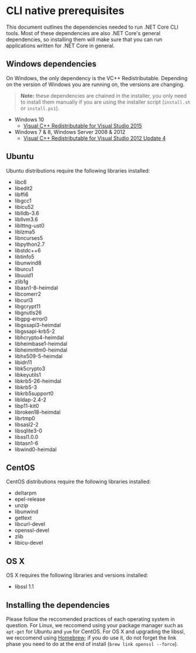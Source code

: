 CLI native prerequisites
=========================

This document outlines the dependencies needed to run .NET Core CLI tools. Most of these dependencies are also .NET Core's general dependencies, so installing them will make sure that you can run applications written for .NET Core in general.

## Windows dependencies
On Windows, the only dependency is the VC++ Redistributable. Depending on the version of Windows you are running on, the versions are changing.

> **Note:** these dependencies are chained in the installer, you only need to install them manually if you are using
> the installer script (`install.sh` or `install.ps1`). 

* Windows 10
    * [Visual C++ Redistributable for Visual Studio 2015](https://www.microsoft.com/en-us/download/details.aspx?id=48145)
* Windows 7 & 8, Windows Server 2008 & 2012
    *  [Visual C++ Redistributable for Visual Studio 2012 Update 4](https://www.microsoft.com/en-us/download/confirmation.aspx?id=30679)

## Ubuntu
Ubuntu distributions require the following libraries installed:

* libc6
* libedit2
* libffi6
* libgcc1
* libicu52
* liblldb-3.6
* libllvm3.6
* liblttng-ust0
* liblzma5
* libncurses5
* libpython2.7
* libstdc++6
* libtinfo5
* libunwind8
* liburcu1
* libuuid1
* zlib1g
* libasn1-8-heimdal
* libcomerr2
* libcurl3
* libgcrypt11
* libgnutls26
* libgpg-error0
* libgssapi3-heimdal
* libgssapi-krb5-2
* libhcrypto4-heimdal
* libheimbase1-heimdal
* libheimntlm0-heimdal
* libhx509-5-heimdal
* libidn11
* libk5crypto3
* libkeyutils1
* libkrb5-26-heimdal
* libkrb5-3
* libkrb5support0
* libldap-2.4-2
* libp11-kit0
* libroken18-heimdal
* librtmp0
* libsasl2-2
* libsqlite3-0
* libssl1.0.0
* libtasn1-6
* libwind0-heimdal

## CentOS
CentOS distributions require the following libraries installed:

* deltarpm
* epel-release
* unzip
* libunwind
* gettext 
* libcurl-devel 
* openssl-devel 
* zlib 
* libicu-devel

## OS X 
OS X requires the following libraries and versions installed:

* libssl 1.1

## Installing the dependencies
Please follow the reccomended practices of each operating system in question. For Linux, we reccomend using your package manager such as `apt-get` for Ubuntu and `yum` for CentOS. For OS X and upgrading the libssl, we reccomend using [Homebrew](https://brew.sh/); if you do use it, do not forget the link phase you need to do at the end of install (`brew link openssl --force`). 
